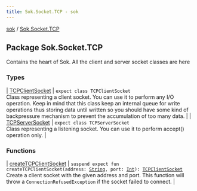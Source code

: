 ```yaml
---
title: Sok.Socket.TCP - sok
---
```


[sok](../index.html) / [Sok.Socket.TCP](./index.html)

## Package Sok.Socket.TCP

Contains the heart of Sok. All the client and server socket classes are here

### Types

| [TCPClientSocket](-t-c-p-client-socket/index.html) | `expect class TCPClientSocket`<br>Class representing a client socket. You can use it to perform any I/O operation. Keep in mind that this class keep an internal queue for write operations thus storing data until written so you should have some kind of backpressure mechanism to prevent the accumulation of too many data. |
| [TCPServerSocket](-t-c-p-server-socket/index.html) | `expect class TCPServerSocket`<br>Class representing a listening socket. You can use it to perform accept() operation only. |

### Functions

| [createTCPClientSocket](create-t-c-p-client-socket.html) | `suspend expect fun createTCPClientSocket(address: `[`String`](https://kotlinlang.org/api/latest/jvm/stdlib/kotlin/-string/index.html)`, port: `[`Int`](https://kotlinlang.org/api/latest/jvm/stdlib/kotlin/-int/index.html)`): `[`TCPClientSocket`](-t-c-p-client-socket/index.html)<br>Create a client socket with the given address and port. This function will throw a `ConnectionRefusedException` if the socket failed to connect. |

